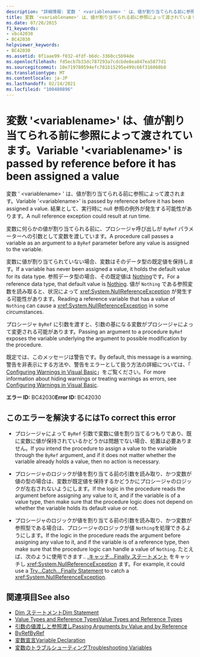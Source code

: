 ```yaml
---
description: "詳細情報: 変数 ' <variablename> ' は、値が割り当てられる前に参照によって渡されます"
title: 変数 '<variablename>' は、値が割り当てられる前に参照によって渡されています。
ms.date: 07/20/2015
f1_keywords:
- vbc42030
- BC42030
helpviewer_keywords:
- BC42030
ms.assetid: 8f1aae99-f032-4fdf-b6dc-3360cc5b94de
ms.openlocfilehash: fd5ecb7b33dc787293a7cdcbde8ea847ea5877d1
ms.sourcegitcommit: 10e719780594efc781b15295e499c66f316068b8
ms.translationtype: MT
ms.contentlocale: ja-JP
ms.lasthandoff: 02/14/2021
ms.locfileid: "100480896"
---
```

# <a name="variable-variablename-is-passed-by-reference-before-it-has-been-assigned-a-value"></a><span data-ttu-id="5a077-103">変数 '\<variablename>' は、値が割り当てられる前に参照によって渡されています。</span><span class="sxs-lookup"><span data-stu-id="5a077-103">Variable '\<variablename>' is passed by reference before it has been assigned a value</span></span>

<span data-ttu-id="5a077-104">変数 ' \<variablename> ' は、値が割り当てられる前に参照によって渡されます。</span><span class="sxs-lookup"><span data-stu-id="5a077-104">Variable '\<variablename>' is passed by reference before it has been assigned a value.</span></span> <span data-ttu-id="5a077-105">結果として、実行時に null 参照の例外が発生する可能性があります。</span><span class="sxs-lookup"><span data-stu-id="5a077-105">A null reference exception could result at run time.</span></span>  
  
 <span data-ttu-id="5a077-106">変数に何らかの値が割り当てられる前に、プロシージャ呼び出しが `ByRef` パラメーターへの引数として変数を渡しています。</span><span class="sxs-lookup"><span data-stu-id="5a077-106">A procedure call passes a variable as an argument to a `ByRef` parameter before any value is assigned to the variable.</span></span>  
  
 <span data-ttu-id="5a077-107">変数に値が割り当てられていない場合、変数はそのデータ型の既定値を保持します。</span><span class="sxs-lookup"><span data-stu-id="5a077-107">If a variable has never been assigned a value, it holds the default value for its data type.</span></span> <span data-ttu-id="5a077-108">参照データ型の場合、その既定値は [Nothing](../language-reference/nothing.md)です。</span><span class="sxs-lookup"><span data-stu-id="5a077-108">For a reference data type, that default value is [Nothing](../language-reference/nothing.md).</span></span> <span data-ttu-id="5a077-109">値が `Nothing` である参照変数を読み取ると、状況によって <xref:System.NullReferenceException> が発生する可能性があります。</span><span class="sxs-lookup"><span data-stu-id="5a077-109">Reading a reference variable that has a value of `Nothing` can cause a <xref:System.NullReferenceException> in some circumstances.</span></span>  
  
 <span data-ttu-id="5a077-110">プロシージャ `ByRef` に引数を渡すと、引数の基になる変数がプロシージャによって変更される可能があります。</span><span class="sxs-lookup"><span data-stu-id="5a077-110">Passing an argument to a procedure `ByRef` exposes the variable underlying the argument to possible modification by the procedure.</span></span>  
  
 <span data-ttu-id="5a077-111">既定では、このメッセージは警告です。</span><span class="sxs-lookup"><span data-stu-id="5a077-111">By default, this message is a warning.</span></span> <span data-ttu-id="5a077-112">警告を非表示にする方法や、警告をエラーとして扱う方法の詳細については、「 [Configuring Warnings in Visual Basic](/visualstudio/ide/configuring-warnings-in-visual-basic)」をご覧ください。</span><span class="sxs-lookup"><span data-stu-id="5a077-112">For more information about hiding warnings or treating warnings as errors, see [Configuring Warnings in Visual Basic](/visualstudio/ide/configuring-warnings-in-visual-basic).</span></span>  
  
 <span data-ttu-id="5a077-113">**エラー ID:** BC42030</span><span class="sxs-lookup"><span data-stu-id="5a077-113">**Error ID:** BC42030</span></span>  
  
## <a name="to-correct-this-error"></a><span data-ttu-id="5a077-114">このエラーを解決するには</span><span class="sxs-lookup"><span data-stu-id="5a077-114">To correct this error</span></span>  
  
- <span data-ttu-id="5a077-115">プロシージャによって `ByRef` 引数で変数に値を割り当てるつもりであり、既に変数に値が保持されているかどうかは問題でない場合、処置は必要ありません。</span><span class="sxs-lookup"><span data-stu-id="5a077-115">If you intend the procedure to assign a value to the variable through the `ByRef` argument, and if it does not matter whether the variable already holds a value, then no action is necessary.</span></span>  
  
- <span data-ttu-id="5a077-116">プロシージャのロジックが値を割り当てる前の引数を読み取り、かつ変数が値の型の場合は、変数が既定値を保持するかどうかにプロシージャのロジックが左右されないようにします。</span><span class="sxs-lookup"><span data-stu-id="5a077-116">If the logic in the procedure reads the argument before assigning any value to it, and if the variable is of a value type, then make sure that the procedure logic does not depend on whether the variable holds its default value or not.</span></span>  
  
- <span data-ttu-id="5a077-117">プロシージャのロジックが値を割り当てる前の引数を読み取り、かつ変数が参照型である場合は、プロシージャのロジックが値 `Nothing`を処理できるようにします。</span><span class="sxs-lookup"><span data-stu-id="5a077-117">If the logic in the procedure reads the argument before assigning any value to it, and if the variable is of a reference type, then make sure that the procedure logic can handle a value of `Nothing`.</span></span> <span data-ttu-id="5a077-118">たとえば、次のように使用できます.. [.キャッチ...Finally ステートメント](../language-reference/statements/try-catch-finally-statement.md) をキャッチし <xref:System.NullReferenceException> ます。</span><span class="sxs-lookup"><span data-stu-id="5a077-118">For example, it could use a [Try...Catch...Finally Statement](../language-reference/statements/try-catch-finally-statement.md) to catch a <xref:System.NullReferenceException>.</span></span>  
  
## <a name="see-also"></a><span data-ttu-id="5a077-119">関連項目</span><span class="sxs-lookup"><span data-stu-id="5a077-119">See also</span></span>

- [<span data-ttu-id="5a077-120">Dim ステートメント</span><span class="sxs-lookup"><span data-stu-id="5a077-120">Dim Statement</span></span>](../language-reference/statements/dim-statement.md)
- [<span data-ttu-id="5a077-121">Value Types and Reference Types</span><span class="sxs-lookup"><span data-stu-id="5a077-121">Value Types and Reference Types</span></span>](../programming-guide/language-features/data-types/value-types-and-reference-types.md)
- [<span data-ttu-id="5a077-122">引数の値渡しと参照渡し</span><span class="sxs-lookup"><span data-stu-id="5a077-122">Passing Arguments by Value and by Reference</span></span>](../programming-guide/language-features/procedures/passing-arguments-by-value-and-by-reference.md)
- [<span data-ttu-id="5a077-123">ByRef</span><span class="sxs-lookup"><span data-stu-id="5a077-123">ByRef</span></span>](../language-reference/modifiers/byref.md)
- [<span data-ttu-id="5a077-124">変数宣言</span><span class="sxs-lookup"><span data-stu-id="5a077-124">Variable Declaration</span></span>](../programming-guide/language-features/variables/variable-declaration.md)
- [<span data-ttu-id="5a077-125">変数のトラブルシューティング</span><span class="sxs-lookup"><span data-stu-id="5a077-125">Troubleshooting Variables</span></span>](../programming-guide/language-features/variables/troubleshooting-variables.md)
